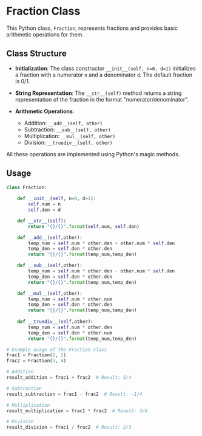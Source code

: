 # Fraction Class

This Python class, `Fraction`, represents fractions and provides basic arithmetic operations for them.

## Class Structure

- **Initialization**: The class constructor `__init__(self, n=0, d=1)` initializes a fraction with a numerator `n` and a denominator `d`. The default fraction is 0/1.
  
- **String Representation**: The `__str__(self)` method returns a string representation of the fraction in the format "numerator/denominator".
  
- **Arithmetic Operations**:
  - Addition: `__add__(self, other)`
  - Subtraction: `__sub__(self, other)`
  - Multiplication: `__mul__(self, other)`
  - Division: `__truediv__(self, other)`

All these operations are implemented using Python's magic methods.

## Usage

```python
class Fraction:
        
    def __init__(self, n=0, d=1):
        self.num = n
        self.den = d

    def __str__(self):
        return "{}/{}".format(self.num, self.den)

    def __add__(self,other):
        temp_num = self.num * other.den + other.num * self.den
        temp_den = self.den * other.den
        return "{}/{}".format(temp_num,temp_den)

    def __sub__(self,other):
        temp_num = self.num * other.den - other.num * self.den
        temp_den = self.den * other.den
        return "{}/{}".format(temp_num,temp_den)

    def __mul__(self,other):
        temp_num = self.num * other.num
        temp_den = self.den * other.den
        return "{}/{}".format(temp_num,temp_den)
    
    def __truediv__(self,other):
        temp_num = self.num * other.den
        temp_den = self.den * other.num
        return "{}/{}".format(temp_num,temp_den)

# Example usage of the Fraction class
frac1 = Fraction(1, 2)
frac2 = Fraction(3, 4)

# Addition
result_addition = frac1 + frac2  # Result: 5/4

# Subtraction
result_subtraction = frac1 - frac2  # Result: -1/4

# Multiplication
result_multiplication = frac1 * frac2  # Result: 3/8

# Division
result_division = frac1 / frac2  # Result: 2/3
